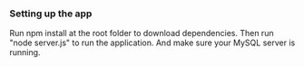 
### Setting up the app

Run npm install at the root folder to download dependencies.
Then run "node server.js" to run the application.
And make sure your MySQL server is running.


